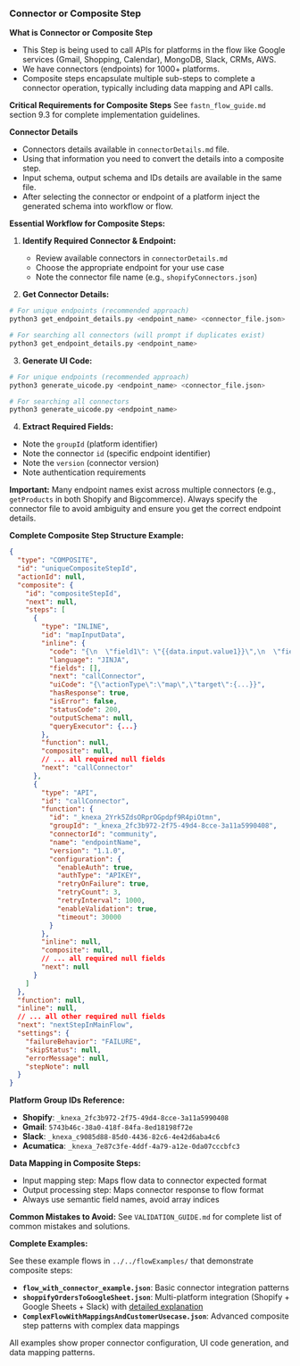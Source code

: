 ### Connector or Composite Step

**What is Connector or Composite Step**
- This Step is being used to call APIs for platforms in the flow like Google services (Gmail, Shopping, Calendar), MongoDB, Slack, CRMs, AWS.
- We have connectors (endpoints) for 1000+ platforms.
- Composite steps encapsulate multiple sub-steps to complete a connector operation, typically including data mapping and API calls.

**Critical Requirements for Composite Steps**
See `fastn_flow_guide.md` section 9.3 for complete implementation guidelines.

**Connector Details**
- Connectors details available in `connectorDetails.md` file.
- Using that information you need to convert the details into a composite step.
- Input schema, output schema and IDs details are available in the same file.
- After selecting the connector or endpoint of a platform inject the generated schema into workflow or flow.

**Essential Workflow for Composite Steps:**

1. **Identify Required Connector & Endpoint:**
   - Review available connectors in `connectorDetails.md`
   - Choose the appropriate endpoint for your use case
   - Note the connector file name (e.g., `shopifyConnectors.json`)

2. **Get Connector Details:**
```bash
# For unique endpoints (recommended approach)
python3 get_endpoint_details.py <endpoint_name> <connector_file.json>

# For searching all connectors (will prompt if duplicates exist)
python3 get_endpoint_details.py <endpoint_name>
```

3. **Generate UI Code:**
```bash
# For unique endpoints (recommended approach)
python3 generate_uicode.py <endpoint_name> <connector_file.json>

# For searching all connectors
python3 generate_uicode.py <endpoint_name>
```

4. **Extract Required Fields:**
- Note the `groupId` (platform identifier)
- Note the connector `id` (specific endpoint identifier)
- Note the `version` (connector version)
- Note authentication requirements

**Important:** Many endpoint names exist across multiple connectors (e.g., `getProducts` in both Shopify and Bigcommerce). Always specify the connector file to avoid ambiguity and ensure you get the correct endpoint details.

**Complete Composite Step Structure Example:**

```json
{
  "type": "COMPOSITE",
  "id": "uniqueCompositeStepId",
  "actionId": null,
  "composite": {
    "id": "compositeStepId",
    "next": null,
    "steps": [
      {
        "type": "INLINE",
        "id": "mapInputData",
        "inline": {
          "code": "{\n  \"field1\": \"{{data.input.value1}}\",\n  \"field2\": \"{{data.steps.previousStep.output.value2}}\"\n}",
          "language": "JINJA",
          "fields": [],
          "next": "callConnector",
          "uiCode": "{\"actionType\":\"map\",\"target\":{...}}",
          "hasResponse": true,
          "isError": false,
          "statusCode": 200,
          "outputSchema": null,
          "queryExecutor": {...}
        },
        "function": null,
        "composite": null,
        // ... all required null fields
        "next": "callConnector"
      },
      {
        "type": "API",
        "id": "callConnector", 
        "function": {
          "id": "_knexa_2Yrk5ZdsORprOGpdpf9R4piOtmn",
          "groupId": "_knexa_2fc3b972-2f75-49d4-8cce-3a11a5990408",
          "connectorId": "community",
          "name": "endpointName",
          "version": "1.1.0",
          "configuration": {
            "enableAuth": true,
            "authType": "APIKEY",
            "retryOnFailure": true,
            "retryCount": 3,
            "retryInterval": 1000,
            "enableValidation": true,
            "timeout": 30000
          }
        },
        "inline": null,
        "composite": null,
        // ... all required null fields
        "next": null
      }
    ]
  },
  "function": null,
  "inline": null,
  // ... all other required null fields
  "next": "nextStepInMainFlow",
  "settings": {
    "failureBehavior": "FAILURE",
    "skipStatus": null,
    "errorMessage": null,
    "stepNote": null
  }
}
```

**Platform Group IDs Reference:**
- **Shopify**: `_knexa_2fc3b972-2f75-49d4-8cce-3a11a5990408`
- **Gmail**: `5743b46c-38a0-418f-84fa-8ed18198f72e`  
- **Slack**: `_knexa_c9085d88-85d0-4436-82c6-4e42d6aba4c6`
- **Acumatica**: `_knexa_7e87c3fe-4ddf-4a79-a12e-0da07cccbfc3`

**Data Mapping in Composite Steps:**
- Input mapping step: Maps flow data to connector expected format
- Output processing step: Maps connector response to flow format
- Always use semantic field names, avoid array indices

**Common Mistakes to Avoid:**
See `VALIDATION_GUIDE.md` for complete list of common mistakes and solutions.

**Complete Examples:**

See these example flows in `../../flowExamples/` that demonstrate composite steps:

- **`flow_with_connector_example.json`**: Basic connector integration patterns
- **`shoppifyOrdersToGoogleSheet.json`**: Multi-platform integration (Shopify + Google Sheets + Slack) with [detailed explanation](../../flowExamples/explanation_of_Shopify_OrdersToGoogleSheet.md)
- **`ComplexFlowWithMappingsAndCustomerUsecase.json`**: Advanced composite step patterns with complex data mappings

All examples show proper connector configuration, UI code generation, and data mapping patterns.